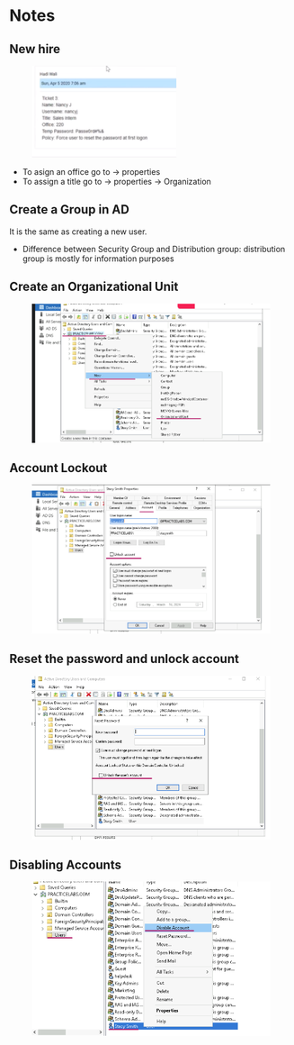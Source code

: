 # Notes



## New hire

<figure><img src="../../.gitbook/assets/image (1) (1) (1).png" alt=""><figcaption></figcaption></figure>

* To asign an office go to -> properties
* To assign a title go to -> properties -> Organization



## Create a Group in AD

It is the same as creating a new user.&#x20;

* Difference between Security Group and Distribution group: distribution group is mostly for information purposes



## Create an Organizational Unit

<figure><img src="../../.gitbook/assets/image (2) (1) (1).png" alt=""><figcaption></figcaption></figure>

## Account Lockout

<figure><img src="../../.gitbook/assets/image (1) (1) (1) (1).png" alt=""><figcaption></figcaption></figure>



## Reset the password and unlock account

<figure><img src="../../.gitbook/assets/image (3) (1) (1).png" alt=""><figcaption></figcaption></figure>

## Disabling Accounts

<figure><img src="../../.gitbook/assets/image (4) (1) (1).png" alt=""><figcaption></figcaption></figure>
